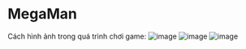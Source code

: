 # MegaMan
Cách hình ảnh trong quá trình chơi game:
![image](https://user-images.githubusercontent.com/108993284/216809624-050ed1db-3470-4609-b74f-c95b32dd8edc.png)
![image](https://user-images.githubusercontent.com/108993284/216809653-d83e2acc-c45c-499d-9100-f0d24da376c6.png)
![image](https://user-images.githubusercontent.com/108993284/216809648-e7105f0c-afeb-4635-83b9-304742187f12.png)

